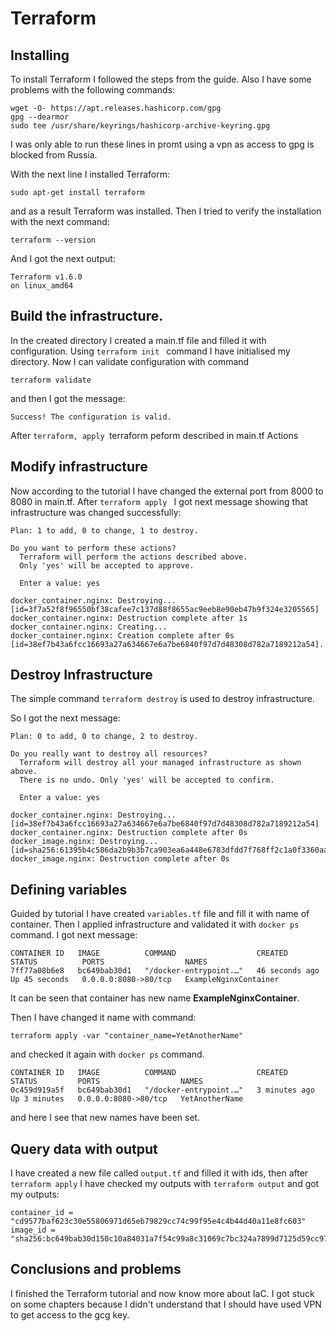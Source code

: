 # Terraform

## Installing

To install Terraform I followed the steps from the guide. Also I have some problems with the following commands:

```
wget -O- https://apt.releases.hashicorp.com/gpg
gpg --dearmor
sudo tee /usr/share/keyrings/hashicorp-archive-keyring.gpg
```

I was only able to run these lines in promt using a vpn as access to gpg is blocked from Russia.

With the next line I installed Terraform:

```
sudo apt-get install terraform
```

and as a result Terraform was installed. Then I tried to verify the installation with the next command:

```
terraform --version
```

And I got the next output:

```
Terraform v1.6.0
on linux_amd64
```

## Build the infrastructure.

In the created directory I created a main.tf file and filled it with configuration. Using ```terraform init ``` command I have initialised my directory.
Now I can validate configuration with command

```
terraform validate
```

and then I got the message:

```
Success! The configuration is valid.
```

After ``terraform, apply ``terraform peform described in main.tf Actions

## Modify infrastructure

Now according to the tutorial I have changed the external port from 8000 to 8080 in main.tf.
After ```terraform apply ``` I got next message showing that infrastructure was changed successfully:

```
Plan: 1 to add, 0 to change, 1 to destroy.

Do you want to perform these actions?
  Terraform will perform the actions described above.
  Only 'yes' will be accepted to approve.

  Enter a value: yes

docker_container.nginx: Destroying... [id=3f7a52f8f96550bf38cafee7c137d88f8655ac9eeb8e90eb47b9f324e3205565]
docker_container.nginx: Destruction complete after 1s
docker_container.nginx: Creating...
docker_container.nginx: Creation complete after 0s [id=38ef7b43a6fcc16693a27a634667e6a7be6840f97d7d48308d782a7189212a54].
```

## Destroy Infrastructure

The simple command ``terraform destroy`` is used to destroy infrastructure.

So I got the next message:

```
Plan: 0 to add, 0 to change, 2 to destroy.

Do you really want to destroy all resources?
  Terraform will destroy all your managed infrastructure as shown above.
  There is no undo. Only 'yes' will be accepted to confirm.

  Enter a value: yes

docker_container.nginx: Destroying... [id=38ef7b43a6fcc16693a27a634667e6a7be6840f97d7d48308d782a7189212a54]
docker_container.nginx: Destruction complete after 0s
docker_image.nginx: Destroying... [id=sha256:61395b4c586da2b9b3b7ca903ea6a448e6783dfdd7f768ff2c1a0f3360aaba99nginx:latest]
docker_image.nginx: Destruction complete after 0s
```
## Defining variables
Guided by tutorial I have created ``variables.tf`` file and fill it with name of container. Then I applied infrastructure and validated it with ```docker ps``` command. I got next message:

```
CONTAINER ID   IMAGE          COMMAND                  CREATED          STATUS          PORTS                  NAMES
7ff77a08b6e8   bc649bab30d1   "/docker-entrypoint.…"   46 seconds ago   Up 45 seconds   0.0.0.0:8080->80/tcp   ExampleNginxContainer
```

It can be seen that container has new name **ExampleNginxContainer**.

Then I have changed it name with command:

```
terraform apply -var "container_name=YetAnotherName"
```

and checked it again with ```docker ps``` command.

```
CONTAINER ID   IMAGE          COMMAND                  CREATED         STATUS         PORTS                  NAMES
0c459d919a5f   bc649bab30d1   "/docker-entrypoint.…"   3 minutes ago   Up 3 minutes   0.0.0.0:8080->80/tcp   YetAnotherName
```

and here I see that new names have been set.

## Query data with output

I have created a new file called ``output.tf`` and filled it with ids, then after ``terraform apply`` I have checked my outputs with ``terraform output`` and got my outputs:

```
container_id = "cd9577baf623c30e55806971d65eb79829cc74c99f95e4c4b44d40a11e8fc603"
image_id = "sha256:bc649bab30d150c10a84031a7f54c99a8c31069c7bc324a7899d7125d59cc973nginx:latest"
```

## Conclusions and problems

I finished the Terraform tutorial and now know more about IaC. I got stuck on some chapters because I didn't understand that I should have used VPN to get access to the gcg key.
